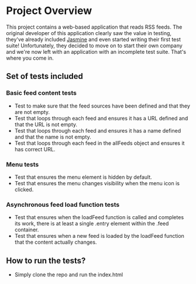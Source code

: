 # Project Overview

This project contains a web-based application that reads RSS feeds. The original developer of this application clearly saw the value in testing, they've already included [Jasmine](http://jasmine.github.io/) and even started writing their first test suite! Unfortunately, they decided to move on to start their own company and we're now left with an application with an incomplete test suite. That's where you come in.


## Set of tests included

### Basic feed content tests
* Test to make sure that the feed sources have been defined and that they are not empty.
* Test that loops through each feed and ensures it has a URL defined and that the URL is not empty.
* Test that loops through each feed and ensures it has a name defined and that the name is not empty.
* Test that loops through each feed in the allFeeds object and ensures it has correct URL.

### Menu tests
* Test that ensures the menu element is  hidden by default.
* Test that ensures the menu changes visibility when the menu icon is clicked.

### Asynchronous feed load function tests
* Test that ensures when the loadFeed function is called and completes its work, there is at least a single .entry element within the .feed container.
* Test that ensures when a new feed is loaded by the loadFeed function that the content actually changes.


## How to run the tests?
* Simply clone the repo and run the index.html


